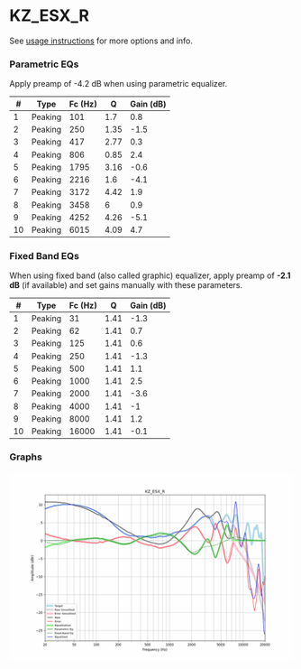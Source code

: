 # KZ_ESX_R
See [usage instructions](https://github.com/jaakkopasanen/AutoEq#usage) for more options and info.

### Parametric EQs
Apply preamp of -4.2 dB when using parametric equalizer.

|   # | Type    |   Fc (Hz) |    Q |   Gain (dB) |
|-----|---------|-----------|------|-------------|
|   1 | Peaking |       101 | 1.7  |         0.8 |
|   2 | Peaking |       250 | 1.35 |        -1.5 |
|   3 | Peaking |       417 | 2.77 |         0.3 |
|   4 | Peaking |       806 | 0.85 |         2.4 |
|   5 | Peaking |      1795 | 3.16 |        -0.6 |
|   6 | Peaking |      2216 | 1.6  |        -4.1 |
|   7 | Peaking |      3172 | 4.42 |         1.9 |
|   8 | Peaking |      3458 | 6    |         0.9 |
|   9 | Peaking |      4252 | 4.26 |        -5.1 |
|  10 | Peaking |      6015 | 4.09 |         4.7 |

### Fixed Band EQs
When using fixed band (also called graphic) equalizer, apply preamp of **-2.1 dB** (if available) and set gains manually with these parameters.

|   # | Type    |   Fc (Hz) |    Q |   Gain (dB) |
|-----|---------|-----------|------|-------------|
|   1 | Peaking |        31 | 1.41 |        -1.3 |
|   2 | Peaking |        62 | 1.41 |         0.7 |
|   3 | Peaking |       125 | 1.41 |         0.6 |
|   4 | Peaking |       250 | 1.41 |        -1.3 |
|   5 | Peaking |       500 | 1.41 |         1.1 |
|   6 | Peaking |      1000 | 1.41 |         2.5 |
|   7 | Peaking |      2000 | 1.41 |        -3.6 |
|   8 | Peaking |      4000 | 1.41 |        -1   |
|   9 | Peaking |      8000 | 1.41 |         1.2 |
|  10 | Peaking |     16000 | 1.41 |        -0.1 |

### Graphs
![](./KZ_ESX_R.png)

